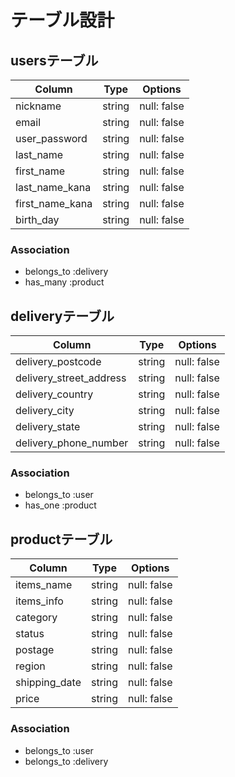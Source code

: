 # テーブル設計

## usersテーブル
| Column          | Type   | Options     |
|-----------------|--------|-------------|
| nickname        | string | null: false |
| email           | string | null: false |
| user_password   | string | null: false |
| last_name       | string | null: false |
| first_name      | string | null: false |
| last_name_kana  | string | null: false |
| first_name_kana | string | null: false |
| birth_day       | string | null: false |

### Association
* belongs_to :delivery
* has_many :product


## deliveryテーブル
| Column                  | Type   | Options     |
|-------------------------|--------|-------------|
| delivery_postcode       | string | null: false |
| delivery_street_address | string | null: false |
| delivery_country        | string | null: false |
| delivery_city           | string | null: false |
| delivery_state          | string | null: false |
| delivery_phone_number   | string | null: false |

### Association
* belongs_to :user
* has_one :product


## productテーブル
| Column        | Type   | Options     |
|---------------|--------|-------------|
| items_name    | string | null: false |
| items_info    | string | null: false |
| category      | string | null: false |
| status        | string | null: false |
| postage       | string | null: false |
| region        | string | null: false |
| shipping_date | string | null: false |
| price         | string | null: false |


### Association
- belongs_to :user
- belongs_to :delivery